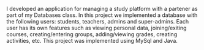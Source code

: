 I developed an application for managing a study platform with a partener as part of my Databases class. In this project we implemented a database with the following users: students, teachers, admins and super-admins. Each user has its own features such as viewing personal data, joining/exiting courses, creating/entering groups, adding/viewing grades, creating activities, etc. This project was implemented using MySql and Java.


